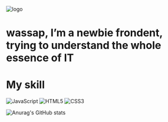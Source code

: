 ![logo](https://i.pinimg.com/originals/6d/48/af/6d48af9e1a6e66c593c21ae25eace4b4.gif)

<h1>wassap, I’m a newbie frondent, trying to understand the whole essence of IT</h1>
<div>
<h1>My skill</h1>

![JavaScript](https://img.shields.io/badge/-JavaScript-black?style=flat-square&logo=javascript)
![HTML5](https://img.shields.io/badge/-HTML5-000?style=flat-square&logo=html5&logoColor=white)
![CSS3](https://img.shields.io/badge/-CSS3-000000?style=flat-square&logo=css3)

![Anurag's GitHub stats](https://github-readme-stats.vercel.app/api?username=anuraghazra&show_icons=true&theme=nord)

</div>

